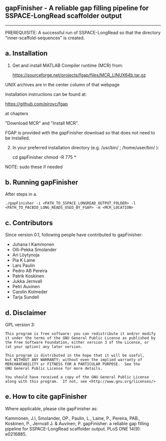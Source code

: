 
## gapFinisher - A reliable gap filling pipeline for SSPACE-LongRead scaffolder output

-------------------------------

PREREQUISITE: A successful run of SSPACE-LongRead so that the directory "inner-scaffold-sequences" is created.

a. Installation
---------------

1. Get and install MATLAB Compiler runtime (MCR) from:

	https://sourceforge.net/projects/fgap/files/MCR_LINUX64b.tar.gz

UNIX archives are in the center column of that webpage

Installation instructions can be found at:

https://github.com/pirovc/fgap

at chapters

"Download MCR" and "Install MCR".

FGAP is provided with the gapFinisher download so that does not need to be installed.

2. In your preferred installation directory (e.g. /usr/bin/ ; /home/user/bin/ ):

	cd gapFinisher
	chmod -R 775 *

NOTE: sudo these if needed


b. Running gapFinisher
----------------------

After steps in a.

	./gapFinisher -i <PATH_TO_SSPACE_LONGREAD_OUTPUT_FOLDER> -l <PATH_TO_PACBIO_LONG_READS_USED_BY_FGAP> -m <MCR_LOCATION>
	

c. Contributors
---------------

Since version 0.1, following people have contributed to gapFinisher:

- Juhana I Kammonen
- Olli-Pekka Smolander
- Ari Löytynoja
- Pia K Laine
- Lars Paulin
- Pedro AB Pereira
- Patrik Koskinen
- Jukka Jernvall
- Petri Auvinen
- Carolin Kolmeder
- Tarja Sundell


d. Disclaimer
-------------

GPL version 3:

    This program is free software: you can redistribute it and/or modify
    it under the terms of the GNU General Public License as published by
    the Free Software Foundation, either version 3 of the License, or
    (at your option) any later version.

    This program is distributed in the hope that it will be useful,
    but WITHOUT ANY WARRANTY; without even the implied warranty of
    MERCHANTABILITY or FITNESS FOR A PARTICULAR PURPOSE.  See the
    GNU General Public License for more details.

    You should have received a copy of the GNU General Public License
    along with this program.  If not, see <http://www.gnu.org/licenses/>



e. How to cite gapFinisher
--------------------------

Where applicable, please cite gapFinisher as:

Kammonen, J.I, Smolander, OP., Paulin, L., Laine, P., Pereira, PAB., Koskinen, P., Jernvall J. & Auvinen, P.
gapFinisher: a reliable gap filling pipeline for SSPACE-LongRead scaffolder output. PLoS ONE 14(9): e0216885.


